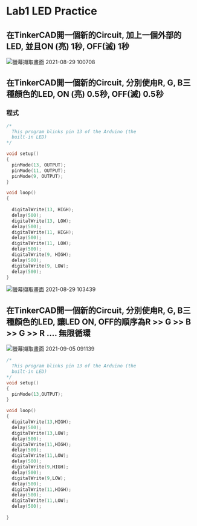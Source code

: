 # Lab1 LED Practice

## 在TinkerCAD開一個新的Circuit, 加上一個外部的LED, 並且ON (亮) 1秒, OFF(滅) 1秒

![螢幕擷取畫面 2021-08-29 100708](https://user-images.githubusercontent.com/89327102/131235843-8b5f62d0-4cf0-4cc6-b454-9489f1bd436a.jpg)
## 在TinkerCAD開一個新的Circuit, 分別使甪R, G, B三種顏色的LED, ON (亮) 0.5秒, OFF(滅) 0.5秒

### 程式
````C
/*
  This program blinks pin 13 of the Arduino (the
  built-in LED)
*/

void setup()
{
  pinMode(13, OUTPUT);
  pinMode(11, OUTPUT);
  pinMode(9, OUTPUT);  
}

void loop()
{
  
  digitalWrite(13, HIGH);
  delay(500);
  digitalWrite(13, LOW);
  delay(500);
  digitalWrite(11, HIGH);
  delay(500);
  digitalWrite(11, LOW);  
  delay(500); 
  digitalWrite(9, HIGH);
  delay(500);
  digitalWrite(9, LOW);  
  delay(500); 
}
````

![螢幕擷取畫面 2021-08-29 103439](https://user-images.githubusercontent.com/89327102/131236340-6aa4a6ea-8a24-49a1-8618-5e65afd68bab.jpg)
## 在TinkerCAD開一個新的Circuit, 分別使甪R, G, B三種顏色的LED, 讓LED ON, OFF的順序為R >> G >> B >> G >> R .... 無限循環

![螢幕擷取畫面 2021-09-05 091139](https://user-images.githubusercontent.com/89327102/132111729-2ef75fd7-43e5-4710-a5b1-d4caa7d0e6ce.jpg)

````C
/*
  This program blinks pin 13 of the Arduino (the
  built-in LED)
*/
void setup() 
{
  pinMode(13,OUTPUT);
}

void loop() 
{
  digitalWrite(13,HIGH);
  delay(500);
  digitalWrite(13,LOW);
  delay(500);
  digitalWrite(11,HIGH);
  delay(500);
  digitalWrite(11,LOW);
  delay(500);
  digitalWrite(9,HIGH);
  delay(500);
  digitalWrite(9,LOW);
  delay(500);
  digitalWrite(11,HIGH);
  delay(500);
  digitalWrite(11,LOW);
  delay(500);
 
}
````
